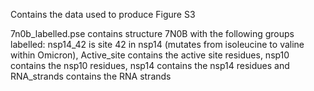 Contains the data used to produce Figure S3

7n0b_labelled.pse contains structure 7N0B with the following groups labelled: nsp14_42 is site 42 in nsp14 (mutates from isoleucine to valine within Omicron), Active_site contains the active site residues, nsp10 contains the nsp10 residues, nsp14 contains the nsp14 residues and RNA_strands contains the RNA strands
